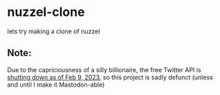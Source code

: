 # nuzzel-clone
lets try making a clone of nuzzel

## Note:

Due to the capriciousness of a silly billionaire, the free Twitter API is [shutting down as of Feb 9, 2023](https://twitter.com/TwitterDev/status/1621026986784337922), so this project is sadly defunct (unless and until I make it Mastodon-able)
